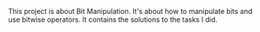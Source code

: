 This project is about Bit Manipulation. It's about how to manipulate bits and use bitwise operators.
It contains the solutions to the tasks I did.
